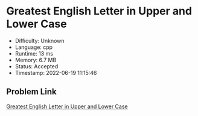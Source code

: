 # Greatest English Letter in Upper and Lower Case

- Difficulty: Unknown
- Language: cpp
- Runtime: 13 ms
- Memory: 6.7 MB
- Status: Accepted
- Timestamp: 2022-06-19 11:15:46

## Problem Link
[Greatest English Letter in Upper and Lower Case](https://leetcode.com/problems/greatest-english-letter-in-upper-and-lower-case)

